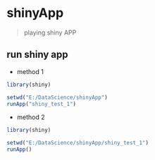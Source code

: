# shinyApp

> playing shiny APP


## run shiny app

* method 1

```r
library(shiny)

setwd("E:/DataScience/shinyApp")
runApp("shiny_test_1")
```

* method 2

```r
library(shiny)

setwd("E:/DataScience/shinyApp/shiny_test_1")
runApp()
```